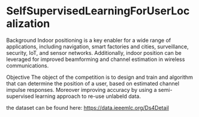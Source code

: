 # SelfSupervisedLearningForUserLocalization

Background
Indoor positioning is a key enabler for a wide range of applications, including navigation, smart factories and cities, surveillance, security, IoT, and sensor networks. Additionally, indoor position can be leveraged for improved beamforming and channel estimation in wireless communications.

Objective
The object of the competition is to design and train and algorithm that can determine the position of a user, based on estimated channel impulse responses. Moreover improving accuracy by using a semi-supervised learning approach to re-use unlabeld data.

the dataset can be found here: https://data.ieeemlc.org/Ds4Detail
